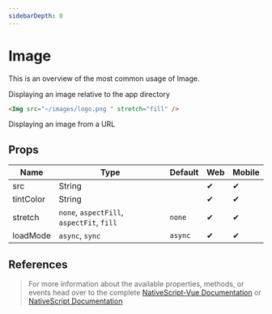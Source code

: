```yaml
---
sidebarDepth: 0
---
```

# Image

This is an overview of the most common usage of Image.

Displaying an image relative to the app directory

<DocExampleBox codeBox="https://codesandbox.io/s/vnxyxz9553">

```html
<Img src="~/images/logo.png " stretch="fill" />
```

<ImageDoc />
</DocExampleBox>

Displaying an image from a URL

## Props

| Name      | Type                                      | Default | Web | Mobile |
| --------- | ----------------------------------------- | ------- | --- | ------ |
| src       | String                                    |         | ✔   | ✔      |
| tintColor | String                                    |         | ✔   | ✔      |
| stretch   | `none`, `aspectFill`, `aspectFit`, `fill` | `none`  | ✔   | ✔      |
| loadMode  | `async`, `sync`                           | `async` | ✔   | ✔      |


## References

> For more information about the available properties, methods, or events head over to the complete [NativeScript-Vue Documentation](https://nativescript-vue.org/en/docs/elements/components/image/)
> or [NativeScript Documentation](https://docs.nativescript.org/api-reference/classes/_ui_image_.image)
